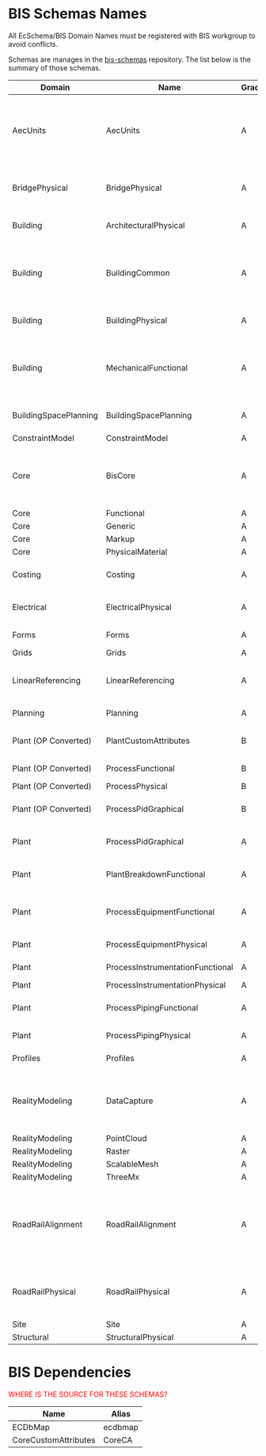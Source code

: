# BIS Schemas Names

<!-- TODO: Do we want to include this in the docs? -->

All EcSchema/BIS Domain Names must be registered with BIS workgroup to avoid conflicts.

Schemas are manages in the [bis-schemas](https://tfs.bentley.com/tfs/ProductLine/Platform%20Technology/_git/bis-spec) repository. The list below is the summary of those schemas.

| Domain | Name | Grade | Description | Alias | Depends On |
|---|---|---|---|---|---|
| AecUnits | AecUnits | A | This contains the unit definitions that are use across AE Schemas | AECU | |
| BridgePhysical | BridgePhysical | A | Base schema for Physical Bridges. | bphys | ECDbMap, BisCore, LinearReferencing, RoadRailPhysical |
| Building | ArchitecturalPhysical | A | Architectural Physical Schema | ArchPhys | AECU, BisCore, AecUnits |
| Building | BuildingCommon | A | This schema contains Classes the span the building schemas | bldcom | bis |
| Building | BuildingPhysical | A | Building Physical Schema | BldgPhys | bis |
| Building | MechanicalFunctional | A | This schema contains Classes the span the building schemas | mfunc | bis, func |
| BuildingSpacePlanning | BuildingSpacePlanning | A | | bsp | BisCore, Functional, Grids, AecUnits |
| ConstraintModel | ConstraintModel | A | | cml | bis |
| Core | BisCore | A | The BIS core classes that all other domain schemas extend. | bis | CoreCA, ecdbmap, ecdbpol |
| Core | Functional | A | | func | bis, ecdbmap |
| Core | Generic | A | | generic | bis, ecdbmap |
| Core | Markup | A | | markup | bis |
| Core | PhysicalMaterial | A | | physMat | bis |
| Costing | Costing | A | Schema for Cost-Estimation. | cost | bis |
| Electrical | ElectricalPhysical | A | Bentley Electrical Schema | elec | bis |
| Forms | Forms | A | Forms Schema | frm | bis, prf |
| Grids | Grids | A | | grids | bis,AECU |
| LinearReferencing | LinearReferencing | A | Base schema for Linear Referencing. | lr | bis |
| Planning | Planning | A | | bp | bis, ecdbmap, CoreCA|
| Plant (OP Converted) | PlantCustomAttributes | B | Custom attributes for Plant | PlantCA | |
| Plant (OP Converted) | ProcessFunctional | B | | pfunc | PlantCA ,func, bis, CoreCA ,V2ToV3|
| Plant (OP Converted) | ProcessPhysical | B | | pphys | bis,CoreCA,PlantCA |
| Plant (OP Converted) | ProcessPidGraphical | B | Process PID graphical schema | ppidg |bis, CoreCA, PlantCA|
| Plant | ProcessPidGraphical | A | Process PID graphical schema | ppidg | CoreCA, bis, ecdbmap |
| Plant | PlantBreakdownFunctional | A | Plant Breakdown Functional | pbf | bis, CoreCA, ecdbmap, func |
| Plant | ProcessEquipmentFunctional | A | Process Equipment Functional Schema" | pequipf | ecdbmap, bis, func, CoreCA, AECU |
| Plant | ProcessEquipmentPhysical | A |  | pequip | bis, CoreCA, ecdbmap |
| Plant | ProcessInstrumentationFunctional | A |  | pinstf | func, bis, CoreCA, ecdbmap |
| Plant | ProcessInstrumentationPhysical | A |  | pinst |  |
| Plant | ProcessPipingFunctional | A |  | ppipef | pequipf, ecdbmap, bis, func, CoreCA, ppipe |
| Plant | ProcessPipingPhysical | A |  |  | ecdbmap, bis, CoreCA |
| Profiles | Profiles | A | Profiles Schema | prf | bis |
| RealityModeling | DataCapture | A | Base schema for Data Capture Physical domains. | datacapture | dgn |
| RealityModeling | PointCloud | A |  | pointcloud | bis |
| RealityModeling | Raster | A |  | raster | bis |
| RealityModeling | ScalableMesh | A |  | ScalableMesh | bis |
| RealityModeling | ThreeMx | A |  | ThreeMx | bis |
| RoadRailAlignment | RoadRailAlignment | A | Base schema for the Alignment domain in light of Road and Rail applications. |  rralign | bis |
| RoadRailPhysical | RoadRailPhysical | A | Base schema for the Road and Rail domains. | rrphys | bis, lr, rralign |
| Site | Site | A |  | SITE | bis, rrp, bsp, AECU |
| Structural | StructuralPhysical | A |  | sp | bis |





# BIS Dependencies

<span style="color:red">WHERE IS THE SOURCE FOR THESE SCHEMAS?</span>

| Name                               | Alias   |
|------------------------------------|---------|
| ECDbMap                            | ecdbmap |
| CoreCustomAttributes               | CoreCA  |

